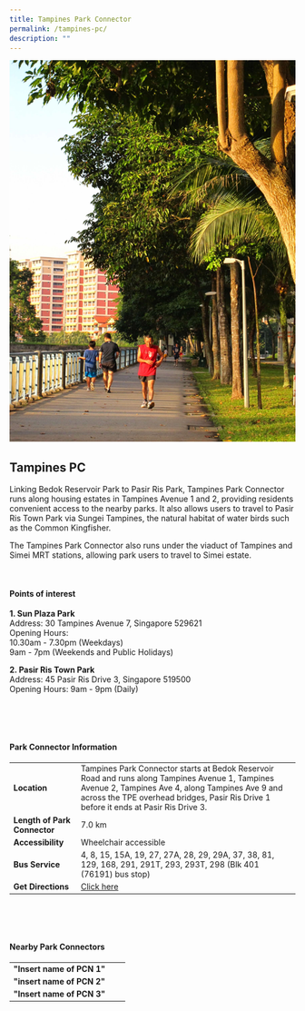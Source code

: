 ```yaml
---
title: Tampines Park Connector
permalink: /tampines-pc/
description: ""
---
```

![](/images/tampines%20pc.JPG)

## Tampines PC

Linking Bedok Reservoir Park to Pasir Ris Park, Tampines Park Connector runs along housing estates in Tampines Avenue 1 and 2, providing residents convenient access to the nearby parks. It also allows users to travel to Pasir Ris Town Park via Sungei Tampines, the natural habitat of water birds such as the Common Kingfisher.

The Tampines Park Connector also runs under the viaduct of Tampines and Simei MRT stations, allowing park users to travel to Simei estate.

<br>

#### Points of interest

**1. Sun Plaza Park**<br>
Address: 30 Tampines Avenue 7, Singapore 529621<br>
Opening Hours:<br>
10.30am - 7.30pm (Weekdays)<br>
9am - 7pm (Weekends and Public Holidays)

**2. Pasir Ris Town Park**<br>
Address: 45 Pasir Ris Drive 3, Singapore 519500<br>
Opening Hours: 9am - 9pm (Daily)

<br>
<br>
<br>

#### Park Connector Information
|  |  |  |
| -------- | -------- | -------- |
| **Location** | Tampines Park Connector starts at Bedok Reservoir Road and runs along Tampines Avenue 1, Tampines Avenue 2, Tampines Ave 4, along Tampines Ave 9 and across the TPE overhead bridges, Pasir Ris Drive 1 before it ends at Pasir Ris Drive 3. |  |
| **Length of Park Connector** | 7.0 km |  |
| **Accessibility** | Wheelchair accessible | |
| **Bus Service** |4, 8, 15, 15A, 19, 27, 27A, 28, 29, 29A, 37, 38, 81, 129, 168, 291, 291T, 293, 293T, 298 (Blk 401 (76191) bus stop)| |
| **Get Directions** | [Click here](https://www.onemap.gov.sg/main/v2/?lat=1.3569440536588102&amp;lng=103.94423868766883)| |

<br>
<br>
<br>	

#### Nearby Park Connectors
|   |  |  |
| -------- | -------- | -------- |
| **"Insert name of PCN 1"** | | |
| **"insert name of PCN 2"** | | |
| **"Insert name of PCN 3"** | | |